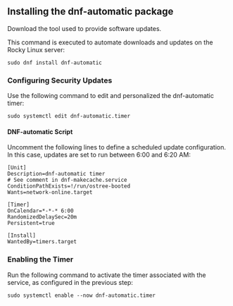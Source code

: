 ## Installing the dnf-automatic package

Download the tool used to provide software updates.

This command is executed to automate downloads and updates on the Rocky Linux server:

```
sudo dnf install dnf-automatic
```

### Configuring Security Updates

Use the following command to edit and personalized the dnf-automatic timer:

```
sudo systemctl edit dnf-automatic.timer
```

#### DNF-automatic Script

Uncomment the following lines to define a scheduled update configuration. In this case, updates are set to run between 6:00 and 6:20 AM:

```
[Unit]
Description=dnf-automatic timer
# See comment in dnf-makecache.service
ConditionPathExists=!/run/ostree-booted
Wants=network-online.target

[Timer]
OnCalendar=*-*-* 6:00
RandomizedDelaySec=20m
Persistent=true

[Install]
WantedBy=timers.target
``` 

### Enabling the Timer

Run the following command to activate the timer associated with the service, as configured in the previous step:

``` 
sudo systemctl enable --now dnf-automatic.timer
``` 
